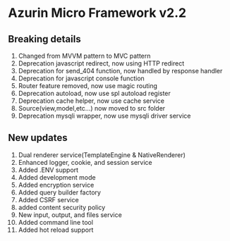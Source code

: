 # Azurin Micro Framework v2.2

## Breaking details
1. Changed from MVVM pattern to MVC pattern
2. Deprecation javascript redirect, now using HTTP redirect
3. Deprecation for send_404 function, now handled by response handler
4. Deprecation for javascript console function
5. Router feature removed, now use magic routing
6. Deprecation autoload, now use spl autoload register
7. Deprecation cache helper, now use cache service
8. Source(view,model,etc...) now moved to src folder
9. Deprecation mysqli wrapper, now use mysqli driver service

## New updates
1. Dual renderer service(TemplateEngine & NativeRenderer)
2. Enhanced logger, cookie, and session service
3. Added .ENV support
4. Added development mode
6. Added encryption service
7. Added query builder factory
8. Added CSRF service
9. added content security policy
10. New input, output, and files service
11. Added command line tool
12. Added hot reload support
